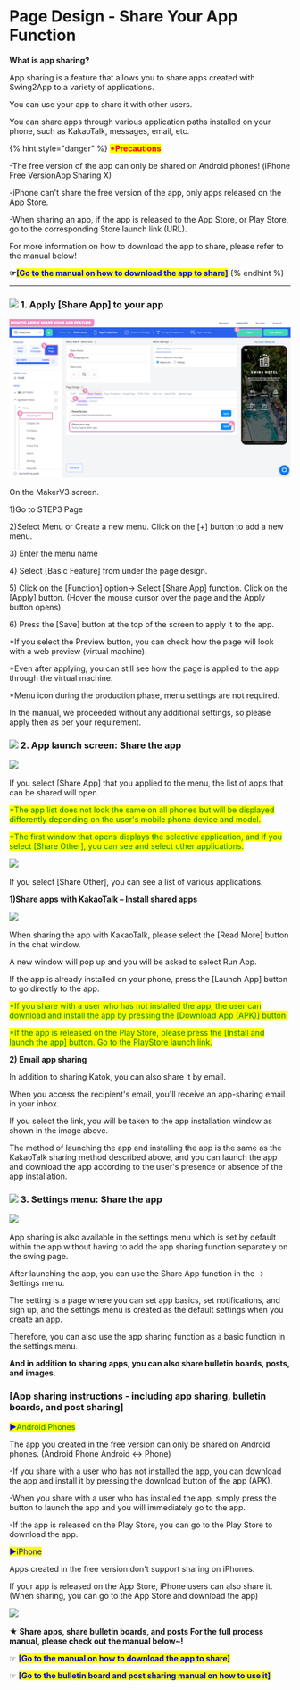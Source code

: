 # Page Design - Share Your App Function

**What is app sharing?**

App sharing is a feature that allows you to share apps created with Swing2App to a variety of applications.

You can use your app to share it with other users.

You can share apps through various application paths installed on your phone, such as KakaoTalk, messages, email, etc.

{% hint style="danger" %}
<mark style="color:red;">**\*Precautions**</mark>

\-The free version of the app can only be shared on Android phones! (iPhone Free VersionApp Sharing X)

\-iPhone can't share the free version of the app, only apps released on the App Store.

\-When sharing an app, if the app is released to the App Store, or Play Store, go to the corresponding Store launch link (URL).

For more information on how to download the app to share, please refer to the manual below!

**☞**<mark style="color:blue;">**\[Go to the manual on how to download the app to share]**</mark>
{% endhint %}

***

### ![](https://wp.swing2app.co.kr/wp-content/uploads/2018/09/%EB%8B%A8%EB%9D%BD1-1.png) **1.** Apply \[Share App] to your app

![](../../../.gitbook/assets/Untitled-2-RESfd.png)

On the MakerV3 screen.

1\)Go to STEP3 Page&#x20;

2\)Select Menu or Create a new menu. Click on the \[+] button to add a new menu.

3\) Enter the menu name

4\) Select \[Basic Feature] from under the page design.

5\) Click on the \[Function] option-> Select \[Share App] function. Click on the \[Apply] button. (Hover the mouse cursor over the page and the Apply button opens)

6\) Press the \[Save] button at the top of the screen to apply it to the app.

\*If you select the Preview button, you can check how the page will look with a web preview (virtual machine).

\*Even after applying, you can still see how the page is applied to the app through the virtual machine.

\*Menu icon during the production phase, menu settings are not required.

In the manual, we proceeded without any additional settings, so please apply then as per your requirement.

### ![](https://wp.swing2app.co.kr/wp-content/uploads/2018/09/%EB%8B%A8%EB%9D%BD1-1.png) **2.** App launch screen: Share the app

![](https://wp.swing2app.co.kr/wp-content/uploads/2022/07/%EC%8A%A4%EC%9C%99%ED%8E%98%EC%9D%B4%EC%A7%80-%EC%95%B1%EA%B3%B5%EC%9C%A0%ED%95%98%EA%B8%B02.png)

If you select \[Share App] that you applied to the menu, the list of apps that can be shared will open.

<mark style="color:green;">\*The app list does not look the same on all phones but will be displayed differently depending on the user's mobile phone device and model.</mark>

<mark style="color:green;">\*The first window that opens displays the selective application, and if you select \[Share Other], you can see and select other applications.</mark>

![](https://wp.swing2app.co.kr/wp-content/uploads/2019/06/%EC%8A%A4%EC%9C%99%ED%8E%98%EC%9D%B4%EC%A7%80-%EC%95%B1%EA%B3%B5%EC%9C%A0%ED%95%98%EA%B8%B04.png)

If you select \[Share Other], you can see a list of various applications.

**1)Share apps with KakaoTalk – Install shared apps**

![](https://wp.swing2app.co.kr/wp-content/uploads/2022/07/%EC%B9%B4%EC%B9%B4%EC%98%A4%EC%95%B1%EA%B3%B5%EC%9C%A0.png)

When sharing the app with KakaoTalk, please select the \[Read More] button in the chat window.

A new window will pop up and you will be asked to select Run App.

If the app is already installed on your phone, press the \[Launch App] button to go directly to the app.

<mark style="color:green;">\*If you share with a user who has not installed the app, the user can download and install the app by pressing the \[Download App (APK)] button.</mark>

<mark style="color:green;">\*If the app is released on the Play Store, please press the \[Install and launch the app] button. Go to the PlayStore launch link.</mark>

**2) Email app sharing**

In addition to sharing Katok, you can also share it by email.

When you access the recipient's email, you'll receive an app-sharing email in your inbox.

If you select the link, you will be taken to the app installation window as shown in the image above.

The method of launching the app and installing the app is the same as the KakaoTalk sharing method described above, and you can launch the app and download the app according to the user's presence or absence of the app installation.

### ![](https://wp.swing2app.co.kr/wp-content/uploads/2018/09/%EB%8B%A8%EB%9D%BD1-1.png) **3.** Settings menu: Share the app

![](https://wp.swing2app.co.kr/wp-content/uploads/2019/06/%EC%8A%A4%EC%9C%99%ED%8E%98%EC%9D%B4%EC%A7%80-%EC%95%B1%EA%B3%B5%EC%9C%A0%ED%95%98%EA%B8%B03.png)

App sharing is also available in the settings menu which is set by default within the app without having to add the app sharing function separately on the swing page.

After launching the app, you can use the Share App function in the → Settings menu.

The setting is a page where you can set app basics, set notifications, and sign up, and the settings menu is created as the default settings when you create an app.

Therefore, you can also use the app sharing function as a basic function in the settings menu.

**And in addition to sharing apps, you can also share bulletin boards, posts, and images.**

### \[App sharing instructions - including app sharing, bulletin boards, and post sharing]

<mark style="color:blue;">▶</mark><mark style="color:green;">Android Phones</mark>

The app you created in the free version can only be shared on Android phones. (Android Phone Android ↔ Phone)

\-If you share with a user who has not installed the app, you can download the app and install it by pressing the download button of the app (APK).

\-When you share with a user who has installed the app, simply press the button to launch the app and you will immediately go to the app.

\-If the app is released on the Play Store, you can go to the Play Store to download the app.

<mark style="color:blue;">▶</mark><mark style="color:blue;">iPhone</mark>

Apps created in the free version don't support sharing on iPhones.

If your app is released on the App Store, iPhone users can also share it. (When sharing, you can go to the App Store and download the app)

![](https://wp.swing2app.co.kr/wp-content/uploads/2020/09/%EC%BA%A1%EC%B2%9833.png)

**★ Share apps, share bulletin boards, and posts For the full process manual, please check out the manual below\~!**

☞ <mark style="color:blue;">**\[Go to the manual on how to download the app to share]**</mark>&#x20;

☞ <mark style="color:blue;">**\[Go to the bulletin board and post sharing manual on how to use it]**</mark>
